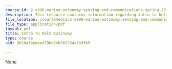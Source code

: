 ```yaml
---
course_id: 2-s998-marine-autonomy-sensing-and-communications-spring-2012
description: This resource contains information regarding intro to helm autonomy.
file_location: /coursemedia/2-s998-marine-autonomy-sensing-and-communications-spring-2012/9810af2eeeed70ba9cb365784c1b9fb5_MIT2_S998S12_Lab06.pdf
file_type: application/pdf
layout: pdf
title: Intro to Helm Autonomy
type: course
uid: 9810af2eeeed70ba9cb365784c1b9fb5

---
```

None